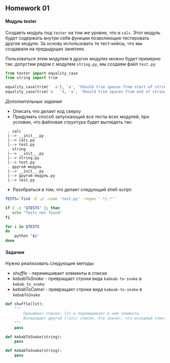 ## Homework 01 

#### Модуль tester

Создавть модуль под `tester` на том же уровне, что и `calc`. Этот модуль будет содержать внутри себя функции позволяющие тестировать другие модули. За основу использовать те тест-кейсы, что мы создавали на предыдущих занятиях.

Пользоваться этим модулем в других модулях можно будет примерно так: допустим рядом с модулем `string.py`, мы создаем файл `test.py`:

```python
from tester import equality_case
from string import trim

equality_case(trim('  a'), 'a', 'Should trim spaces from start of string')
equality_case(trim('a   '), 'a', 'Should trim spaces from end of string')
```

*Дополнительные задания*
 - Описать что делает код сверху
 - Придумать способ запускающий все тесты всех модулей, при условии, что файловая структура будет выглядеть так:

```
 . calc
 |--> __init__.py
 |--> calc.py
 |--> test.py 
 . string
 |--> __init__.py
 |--> string.py
 |--> test.py 
 . другой модуль
 |--> __init__.py
 |--> другой модуль.py
 |--> test.py 
```

 - Разобраться в том, что делает следующий shell-script:

```bash
TESTS=`find -E ./ -name 'test.py' -regex '.*/.*'`

if [ -z "$TESTS" ]; then
   echo "Tests not found"
fi

for i in $TESTS
do
    python "$i"
done
```

#### Задачки
Нужно реализовать следующие методы: 

 - *shuffle* - перемешивает элементы в списке
 - *kebabToSnake* - превращает строки вида `kabeab-to-snake` в `kebab_to_snake`
 - *kebabToCamel* - превращает строки вида `kabeab-to-snake` в `kebabToSnake`

```python
def shuffle(lst):
    """
        Принимает список: lst и перемешивает в нем элементы
        Возвращает другой (!sic) список. Это значит, что исходный список нельзя трогать.
    """
    pass

def kebabToSnake(string):
    pass

def kebabToSnake(string):
    pass
```